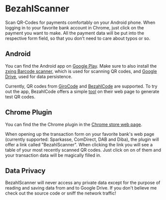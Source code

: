 # BezahlScanner

Scan QR-Codes for payments comfortably on your Android phone. When logging in to your favorite bank account in Chrome, just click on the payment you want to make. All the payment data will be put into the respective form field, so that you don't need to care about typos or so.

## Android

You can find the Android app on [Google Play](https://play.google.com/store/apps/details?id=li.klass.bezahlscanner). Make sure to also install the [zxing Barcode scanner](https://play.google.com/store/apps/details?id=com.google.zxing.client.android), which is used for scanning QR codes, and [Google Drive](https://play.google.com/store/apps/details?id=com.google.android.apps.docs), used for data persistence.

Currently, QR codes from [GiroCode](https://www.girocode.de) and [BezahlCode](http://www.bezahlcode.de/) are supported. To try out the app, BezahlCode offers a simple [tool](http://www.bezahlcode.de/funktionsweise/) on their web page to generate test QR codes.

## Chrome Plugin

You can find the the Chrome plugin in the [Chrome store web page](https://chrome.google.com/webstore/detail/bezahlscanner/aebjeejojgchggdnbihchgfcjnbnaahm).

When opening up the transaction form on your favorite bank's web page (currently supported: Sparkasse, ComDirect, DAB and Diba), the plugin will offer a link called "BezahlScanner". When clicking the link you will see a table of your most recently scanned QR codes. Just click on on of them and your transaction data will be magically filled in.

## Data Privacy

BezahlScanner will never access any private data except for the purpose of reading and saving data from and to Google Drive. If you don't believe me check out the source code or sniff the network traffic!
